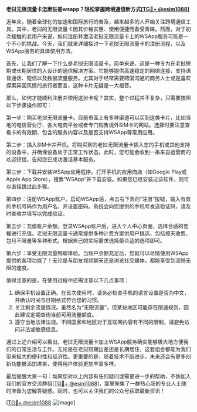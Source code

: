 **老挝无限流量卡怎麽註冊wsapp？轻松掌握跨境通信新方式[[TG💪+ @esim1088](https://t.me/s/esim1088)]**

近年来，随着全球化的加速和国际旅行的普及，越来越多的人开始关注跨境通信工具。其中，老挝的无限流量卡因其价格实惠、使用便捷而备受青睐。然而，对于初次接触的老用户来说，如何注册并激活老挝无限流量卡上的WSApp服务可能是一个不小的挑战。今天，我们就来详细探讨一下老挝无限流量卡的注册流程，以及WSApp服务的具体使用方法。

首先，让我们了解一下什么是老挝无限流量卡。简单来说，这是一种专为在老挝短期或长期居住的人设计的通信解决方案。它能够提供高速稳定的网络连接，支持语音通话、短信以及数据流量服务。尤其对于经常需要跨国沟通的商务人士或是喜欢探索异国风情的旅行者而言，这种卡片无疑是一大福音。

那么，如何才能顺利注册并使用这张卡呢？其实，整个过程并不复杂，只需要按照以下步骤操作即可：

第一步：购买老挝无限流量卡。目前市面上有多种渠道可以买到这类卡片，比如当地的电信营业厅、各大电商平台或者专门销售境外SIM卡的网站。选择时要注意查看卡的有效期、包含的服务内容以及是否支持WSApp等常用应用。

第二步：插入SIM卡并开机。将购买到的老挝无限流量卡插入您的手机或其他支持的设备中，并确保设备处于正常工作状态。此时，您可能会收到一条来自运营商的欢迎短信，告知您已成功激活基本服务。

第三步：下载并安装WSApp应用程序。打开手机的应用商店（如Google Play或Apple App Store），搜索“WSApp”并下载安装。如果您已经安装过该软件，则可以直接跳过此步骤。

第四步：注册WSApp账户。启动WSApp后，点击右下角的“注册”按钮，输入有效的手机号码作为用户名，并设置密码。系统会向您提供的手机号发送验证码，请及时查收并填写以完成验证。

第五步：充值账户余额。登录WSApp账户后，进入个人中心页面，选择合适的套餐进行充值。老挝无限流量卡通常提供多种计费方案供用户挑选，包括按天收费、包月不限量等多种形式。根据自己的实际需求选择最合适的选项即可。

第六步：享受无限流量畅聊体验。当账户余额充足后，您就可以尽情使用WSApp提供的各项功能了！无论是与朋友视频聊天还是浏览社交媒体，都能享受到流畅无阻的速度。

值得注意的是，在使用过程中还需注意以下几点事项：
1. 确保手机设置正确。在首次使用时，请务必检查手机的语言设置是否为中文，并确认时间与日期格式符合您的习惯。
2. 关注剩余流量情况。虽然名为“无限流量”，但某些地区可能存在限速规则，因此建议定期查询当前可用流量额度。
3. 遵守当地法律法规。不同国家和地区对于互联网内容有不同的限制，请避免访问非法或敏感信息。

通过上述介绍可以看出，老挝无限流量卡加上WSApp服务确实能够极大地方便我们的日常生活与工作。无论是在老挝短期出差还是长期居住，这套组合都能为我们带来极大的便利性和经济性。更重要的是，随着技术不断进步，未来还会有更多创新功能被添加进来，使得用户体验更加丰富多样。

最后提醒大家一句：如果您对以上内容有任何疑问或需要进一步的帮助，不妨加入我们的官方交流群组[[TG💪+ @esim1088](https://t.me/s/esim1088)]，那里聚集了一群热心肠的专业人士随时准备为您解答疑惑。同时，也可以关注我们的公众号获取最新资讯！

[[TG💪+ @esim1088](https://t.me/s/esim1088) ![Image](https://i.postimg.cc/4NQfJmqS/Snipaste-2025-05-13-00-14-12.png)]